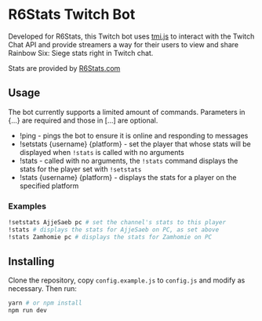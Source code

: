 # R6Stats Twitch Bot

Developed for R6Stats, this Twitch bot uses [tmi.js](https://github.com/tmijs/tmi.js) to interact with the Twitch Chat API and provide streamers a way for their users to view and share Rainbow Six: Siege stats right in Twitch chat.

Stats are provided by [R6Stats.com](https://r6stats.com)

## Usage

The bot currently supports a limited amount of commands. Parameters in {...} are required and those in [...] are optional.

* !ping - pings the bot to ensure it is online and responding to messages
* !setstats {username} {platform} - set the player that whose stats will be displayed when `!stats` is called with no arguments
* !stats - called with no arguments, the `!stats` command displays the stats for the player set with `!setstats`
* !stats {username} {platform} - displays the stats for a player on the specified platform

### Examples

```bash
!setstats AjjeSaeb pc # set the channel's stats to this player
!stats # displays the stats for AjjeSaeb on PC, as set above
!stats Zamhomie pc # displays the stats for Zamhomie on PC
```

## Installing

Clone the repository, copy `config.example.js` to `config.js` and modify as necessary. Then run:

```bash
yarn # or npm install
npm run dev
```
